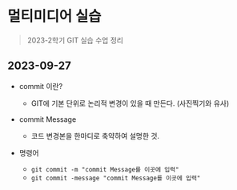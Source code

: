 # 멀티미디어 실습

> 2023-2학기 GIT 실습 수업 정리

## 2023-09-27
- commit 이란?
  - GIT에 기본 단위로 논리적 변경이 있을 때 만든다. (사진찍기와 유사)
  
- commit Message
  - 코드 변경본을 한마디로 축약하여 설명한 것.

- 명령어

  - ```git commit -m "commit Message를 이곳에 입력"```
  - ```git commit -message "commit Message를 이곳에 입력"```